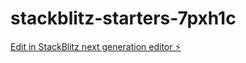 # stackblitz-starters-7pxh1c

[Edit in StackBlitz next generation editor ⚡️](https://stackblitz.com/~/github.com/abhilashdurgam44/stackblitz-starters-7pxh1c)
